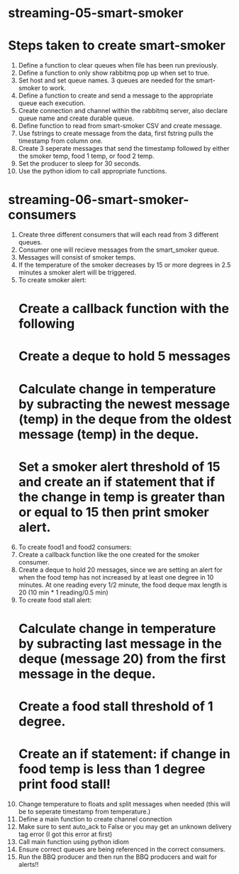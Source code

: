 # streaming-05-smart-smoker
# Steps taken to create smart-smoker
1. Define a function to clear queues when file has been run previously. 
2. Define a function to only show rabbitmq pop up when set to true. 
3. Set host and set queue names. 3 queues are needed for the smart-smoker to work. 
4. Define a function to create and send a message to the appropriate queue each execution. 
5. Create connection and channel within the rabbitmq server, also declare queue name and create durable queue. 
6. Define function to read from smart-smoker CSV and create message.
7. Use fstrings to create message from the data, first fstring pulls the timestamp from column one. 
8. Create 3 seperate messages that send the timestamp followed by either the smoker temp, food 1 temp, or food 2 temp. 
9. Set the producer to sleep for 30 seconds. 
10. Use the python idiom to call appropriate functions. 
# streaming-06-smart-smoker-consumers
1. Create three different consumers that will each read from 3 different queues.
2. Consumer one will recieve messages from the smart_smoker queue. 
3. Messages will consist of smoker temps.
4. If the temperature of the smoker decreases by 15 or more degrees in 2.5 minutes a smoker alert will be triggered. 
5. To create smoker alert:
    # Create a callback function with the following
    # Create a deque to hold 5 messages
    # Calculate change in temperature by subracting the newest message (temp) in the deque from the oldest message (temp) in the deque. 
    # Set a smoker alert threshold of 15 and create an if statement that if the change in temp is greater than or equal to 15 then print smoker alert. 
6. To create food1 and food2 consumers:
7. Create a callback function like the one created for the smoker consumer. 
8. Create a deque to hold 20 messages, since we are setting an alert for when the food temp has not increased by at least one degree in 10 minutes. At one reading every 1/2 minute, the food deque max length is 20 (10 min * 1 reading/0.5 min) 
10. To create food stall alert:
    # Calculate change in temperature by subracting last message in the deque (message 20) from the first message in the deque. 
    # Create a food stall threshold of 1 degree. 
    # Create an if statement: if change in food temp is less than 1 degree print food stall!
11. Change temperature to floats and split messages when needed (this will be to seperate timestamp from temperature.)
12. Define a main function to create channel connection 
13. Make sure to sent auto_ack to False or you may get an unknown delivery tag error (I got this error at first)
14. Call main function using python idiom
15. Ensure correct queues are being referenced in the correct consumers.
16. Run the BBQ producer and then run the BBQ producers and wait for alerts!!